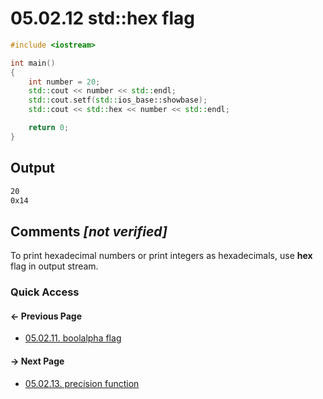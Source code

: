 # 05.02.12 std::hex flag

```cxx
#include <iostream>

int main()
{
    int number = 20;
    std::cout << number << std::endl;
    std::cout.setf(std::ios_base::showbase);
    std::cout << std::hex << number << std::endl;

    return 0;
}

```

## Output

```txt
20
0x14
```

## Comments *[not verified]*

To print hexadecimal numbers or print integers as hexadecimals, use **hex** flag in output stream.

### Quick Access

<div class="previous_page pagination">

#### &#8592; Previous Page

* [05.02.11. boolalpha flag](./../../05.advanced/02.streams/11.boolalpha.md)

</div>
<div class="next_page pagination">

#### &#8594; Next Page

* [05.02.13. precision function](./../../05.advanced/02.streams/13.precision.md)

</div>
